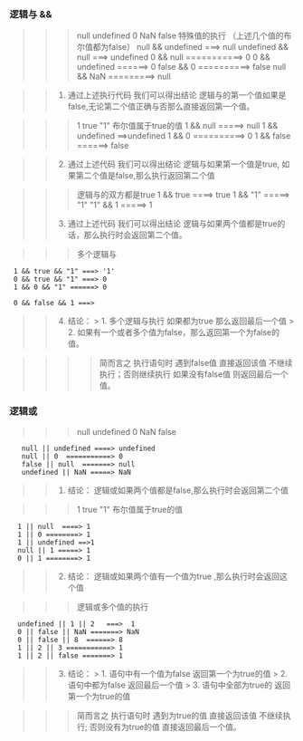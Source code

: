 
### 逻辑与 && 
  >>> null undefined 0 NaN false 特殊值的执行 （上述几个值的布尔值都为false）
    null && undefined ===> null
    undefined && null ===> undefined
    0 && null ===========> 0
    0 && undefined ======> 0
    false && 0 ==========> false
    null && NaN =========> null

  >> 1. 通过上述执行代码 我们可以得出结论 
       逻辑与的第一个值如果是false,无论第二个值正确与否那么直接返回第一个值。

  >>> 1 true "1" 布尔值属于true的值 
    1 && null  =====> null
    1 && undefined ==>undefined
    1 && 0 ==========> 0
    1 && false ======> false

  >> 2. 通过上述代码 我们可以得出结论 
        逻辑与如果第一个值是true, 如果第二个值是false,那么执行返回第二个值

  >>> 逻辑与的双方都是true
     1 && true ====> true 
     1 && "1" =====> "1"
     "1" && 1 =====> 1
   >> 3. 通过上述代码 我们可以得出结论
         逻辑与如果两个值都是true的话，那么执行时会返回第二个值。

  >>> 多个逻辑与
       
     1 && true && "1" ===> '1'
     0 && true && "1" ===> 0
     1 && 0 && "1" ======> 0

     0 && false && 1 ===> 

   >> 4. 结论：
        > 1. 多个逻辑与执行 如果都为true 那么返回最后一个值
        > 2. 如果有一个或者多个值为false，那么返回第一个为false的值。

   >>>> 简而言之
     执行语句时 遇到false值 直接返回该值 不继续执行；否则继续执行 如果没有false值 则返回最后一个值。

### 逻辑或
   
   >>> null undefined 0 NaN false

       null || undefined ====> undefined
       null || 0  ===========> 0
       false || null  =======> null
       undefined || NaN =====> NaN

   >> 1. 结论：
         逻辑或如果两个值都是false,那么执行时会返回第二个值

  >>> 1 true "1" 布尔值属于true的值
      
      1 || null  ====> 1
      1 || 0 ========> 1
      1 || undefined ==>1
      null || 1 =====> 1
      0 || 1 ========> 1

  >> 2. 结论：
     逻辑或如果两个值有一个值为true ,那么执行时会返回这个值


  >>> 逻辑或多个值的执行
     
      undefined || 1 || 2   ===>  1
      0 || false || NaN =======> NaN
      0 || false || 8  ======> 8
      1 || 2 || 3 ===========> 1
      1 || 2 || false =======> 1

  >> 3. 结论：
     > 1. 语句中有一个值为false 返回第一个为true的值
     > 2. 语句中都为false 返回最后一个值
     > 3. 语句中全部为true的 返回第一个为true的值

 >>> 简而言之
   执行语句时 遇到为true的值 直接返回该值 不继续执行; 否则没有为true的值 直接返回最后一个值。
      

  
    
     

    

